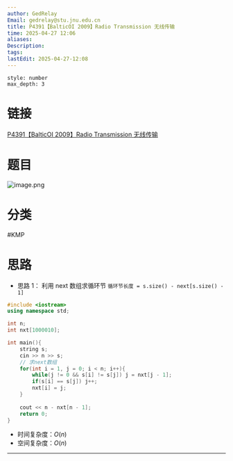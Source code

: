 ```yaml
---
author: GedRelay
Email: gedrelay@stu.jnu.edu.cn
title: P4391【BalticOI 2009】Radio Transmission 无线传输
time: 2025-04-27 12:06
aliases: 
Description: 
tags: 
lastEdit: 2025-04-27-12:08
---
```


```toc
style: number
max_depth: 3
```

# 链接
[P4391【BalticOI 2009】Radio Transmission 无线传输](https://www.luogu.com.cn/problem/P4391) 

# 题目
![image.png](https://ged-pic-bed.oss-cn-guangzhou.aliyuncs.com/img/202504271206793.png)


# 分类
#KMP 

# 思路
- 思路 1：
利用 next 数组求循环节
`循环节长度 = s.size() - next[s.size() - 1]` 

```cpp
#include <iostream>
using namespace std;

int n;
int nxt[1000010];

int main(){
    string s;
    cin >> n >> s;
	// 求next数组
    for(int i = 1, j = 0; i < n; i++){
        while(j != 0 && s[i] != s[j]) j = nxt[j - 1];
        if(s[i] == s[j]) j++;
        nxt[i] = j;
    }
    
    cout << n - nxt[n - 1];
    return 0;
}
```


- 时间复杂度：${O\left( n \right)  }$ 
- 空间复杂度：${O\left( n \right)  }$ 


---

